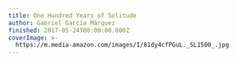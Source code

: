 ```yaml
---
title: One Hundred Years of Solitude
author: Gabriel García Márquez
finished: 2017-05-24T00:00:00.000Z
coverImage: >-
  https://m.media-amazon.com/images/I/81dy4cfPGuL._SL1500_.jpg
---
```

